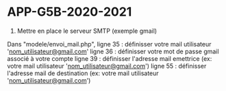 # APP-G5B-2020-2021

1) Mettre en place le serveur SMTP (exemple gmail)

Dans "modele/envoi_mail.php", 
ligne 35 : définisser votre mail utilisateur 'nom_utilisateur@gmail.com'
ligne 36 : définisser votre mot de passe gmail associé à votre compte 
ligne 39 : définisser l'adresse mail emettrice (ex: votre mail utilisateur 'nom_utilisateur@gmail.com')
ligne 55 : définisser l'adresse mail de destination (ex: votre mail utilisateur 'nom_utilisateur@gmail.com')


